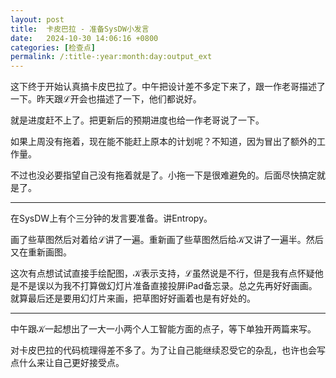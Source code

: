 ```yaml
---
layout: post
title:  卡皮巴拉 - 准备SysDW小发言
date:   2024-10-30 14:06:16 +0800
categories: [检查点]
permalink: /:title-:year:month:day:output_ext
---
```


这下终于开始认真搞卡皮巴拉了。中午把设计差不多定下来了，跟一作老哥描述了一下。昨天跟ℒ开会也描述了一下，他们都说好。

就是进度赶不上了。把更新后的预期进度也给一作老哥说了一下。

如果上周没有拖着，现在能不能赶上原本的计划呢？不知道，因为冒出了额外的工作量。

不过也没必要指望自己没有拖着就是了。小拖一下是很难避免的。后面尽快搞定就是了。

----

在SysDW上有个三分钟的发言要准备。讲Entropy。

画了些草图然后对着给ℒ讲了一遍。重新画了些草图然后给𝒦又讲了一遍半。然后又在重新画图。

这次有点想试试直接手绘配图，𝒦表示支持，ℒ虽然说是不行，但是我有点怀疑他是不是误以为我不打算做幻灯片准备直接投屏iPad备忘录。总之先再好好画画。就算最后还是要用幻灯片来画，把草图好好画着也是有好处的。

----

中午跟𝒦一起想出了一大一小两个人工智能方面的点子，等下单独开两篇来写。

对卡皮巴拉的代码梳理得差不多了。为了让自己能继续忍受它的杂乱，也许也会写点什么来让自己更好接受点。